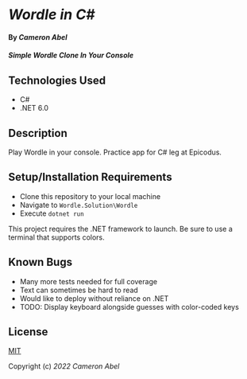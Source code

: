 # _Wordle in C#_

#### By _**Cameron Abel**_

#### _Simple Wordle Clone In Your Console_

## Technologies Used

- C#
- .NET 6.0

## Description

Play Wordle in your console. Practice app for C# leg at Epicodus.

## Setup/Installation Requirements

- Clone this repository to your local machine
- Navigate to `Wordle.Solution\Wordle`
- Execute `dotnet run`

This project requires the .NET framework to launch. Be sure to use a terminal that supports colors.

## Known Bugs

- Many more tests needed for full coverage
- Text can sometimes be hard to read
- Would like to deploy without reliance on .NET
- TODO: Display keyboard alongside guesses with color-coded keys

## License

[MIT](https://opensource.org/licenses/MIT)

Copyright (c) _2022_ _Cameron Abel_
